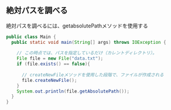## 絶対パスを調べる

絶対パスを調べるには、getabsolutePathメソッドを使用する

```Java
public class Main {
  public static void main(String[] args) throws IOException {
    
    // この時点では、パスを指定しているだけ（カレントディレクトリ）。
    File file = new File("data.txt");
    if (file.exists() == false){
    
      // createNewFileメソッドを使用した段階で、ファイルが作成される
      file.createNewFile();
    }
    System.out.println(file.getAbsolutePath());
  }
}
```
